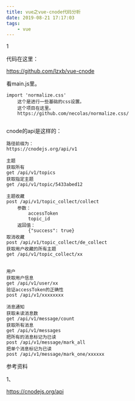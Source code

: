 ```yaml
---
title: vue之vue-cnode代码分析
date: 2019-08-21 17:17:03
tags:
	- vue
---
```


1

代码在这里：

https://github.com/lzxb/vue-cnode

看main.js里。

```
import 'normalize.css'
	这个是进行一些基础的css设置。
	这个项目在这里。
	https://github.com/necolas/normalize.css/
	
```



cnode的api是这样的：

```
路径前缀为：
https://cnodejs.org/api/v1

主题
获取所有
get /api/v1/topics
获取指定主题
get /api/v1/topic/5433abed12

主题收藏
post /api/v1/topic_collect/collect
	参数：
		accessToken
		topic_id
	返回值：
		{"success": true}
取消收藏
post /api/v1/topic_collect/de_collect
获取用户收藏的所有主题
get /api/v1/topic_collect/xx


用户
获取用户信息
get /api/v1/user/xx
验证accessToken的正确性
post /api/v1/xxxxxxxx

消息通知
获取未读消息数
get /api/v1/message/count
获取所有消息
get /api/v1/messages
把所有的消息标记为已读
post /api/v1/message/mark_all
把单个消息标记为已读
post /api/v1/message/mark_one/xxxxxx
```



参考资料

1、

https://cnodejs.org/api